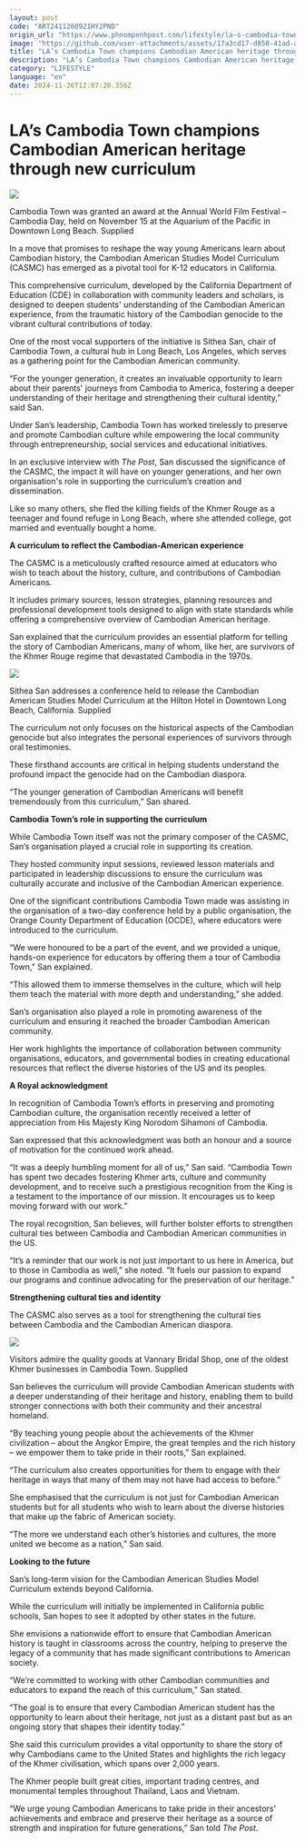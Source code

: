 ```yaml
---
layout: post
code: "ART2411260921HY2PND"
origin_url: "https://www.phnompenhpost.com/lifestyle/la-s-cambodia-town-champions-cambodian-american-heritage-through-new-curriculum"
image: "https://github.com/user-attachments/assets/17a3cd17-d858-41ad-a4b7-31c492cddaa9"
title: "LA’s Cambodia Town champions Cambodian American heritage through new curriculum"
description: "​​LA’s Cambodia Town champions Cambodian American heritage through new curriculum​"
category: "LIFESTYLE"
language: "en"
date: 2024-11-26T12:07:20.356Z
---
```


# LA’s Cambodia Town champions Cambodian American heritage through new curriculum

![](https://github.com/user-attachments/assets/bbefe8c7-61e6-4e12-ad68-e94b206609ec)

Cambodia Town was granted an award at the Annual World Film Festival – Cambodia Day, held on November 15 at the Aquarium of the Pacific in Downtown Long Beach. Supplied

In a move that promises to reshape the way young Americans learn about Cambodian history, the Cambodian American Studies Model Curriculum (CASMC) has emerged as a pivotal tool for K-12 educators in California. 

This comprehensive curriculum, developed by the California Department of Education (CDE) in collaboration with community leaders and scholars, is designed to deepen students' understanding of the Cambodian American experience, from the traumatic history of the Cambodian genocide to the vibrant cultural contributions of today.

One of the most vocal supporters of the initiative is Sithea San, chair of Cambodia Town, a cultural hub in Long Beach, Los Angeles, which serves as a gathering point for the Cambodian American community. 

“For the younger generation, it creates an invaluable opportunity to learn about their parents' journeys from Cambodia to America, fostering a deeper understanding of their heritage and strengthening their cultural identity,” said San.

Under San’s leadership, Cambodia Town has worked tirelessly to preserve and promote Cambodian culture while empowering the local community through entrepreneurship, social services and educational initiatives.

In an exclusive interview with _The Post_, San discussed the significance of the CASMC, the impact it will have on younger generations, and her own organisation's role in supporting the curriculum’s creation and dissemination.

Like so many others, she fled the killing fields of the Khmer Rouge as a teenager and found refuge in Long Beach, where she attended college, got married and eventually bought a home.

**A curriculum to reflect the Cambodian-American experience**

The CASMC is a meticulously crafted resource aimed at educators who wish to teach about the history, culture, and contributions of Cambodian Americans. 

It includes primary sources, lesson strategies, planning resources and professional development tools designed to align with state standards while offering a comprehensive overview of Cambodian American heritage.

San explained that the curriculum provides an essential platform for telling the story of Cambodian Americans, many of whom, like her, are survivors of the Khmer Rouge regime that devastated Cambodia in the 1970s. 

![](https://github.com/user-attachments/assets/934be8be-3c7c-41ba-a99f-75f718f981be)

Sithea San addresses a conference held to release the Cambodian American Studies Model Curriculum at the Hilton Hotel in Downtown Long Beach, California. Supplied

The curriculum not only focuses on the historical aspects of the Cambodian genocide but also integrates the personal experiences of survivors through oral testimonies. 

These firsthand accounts are critical in helping students understand the profound impact the genocide had on the Cambodian diaspora.

“The younger generation of Cambodian Americans will benefit tremendously from this curriculum,” San shared. 

**Cambodia Town’s role in supporting the curriculum**

While Cambodia Town itself was not the primary composer of the CASMC, San’s organisation played a crucial role in supporting its creation.

They hosted community input sessions, reviewed lesson materials and participated in leadership discussions to ensure the curriculum was culturally accurate and inclusive of the Cambodian American experience.

One of the significant contributions Cambodia Town made was assisting in the organisation of a two-day conference held by a public organisation, the Orange County Department of Education (OCDE), where educators were introduced to the curriculum. 

“We were honoured to be a part of the event, and we provided a unique, hands-on experience for educators by offering them a tour of Cambodia Town,” San explained. 

“This allowed them to immerse themselves in the culture, which will help them teach the material with more depth and understanding,” she added.

San’s organisation also played a role in promoting awareness of the curriculum and ensuring it reached the broader Cambodian American community. 

Her work highlights the importance of collaboration between community organisations, educators, and governmental bodies in creating educational resources that reflect the diverse histories of the US and its peoples.

**A Royal acknowledgment**

In recognition of Cambodia Town’s efforts in preserving and promoting Cambodian culture, the organisation recently received a letter of appreciation from His Majesty King Norodom Sihamoni of Cambodia. 

San expressed that this acknowledgment was both an honour and a source of motivation for the continued work ahead.

“It was a deeply humbling moment for all of us,” San said. “Cambodia Town has spent two decades fostering Khmer arts, culture and community development, and to receive such a prestigious recognition from the King is a testament to the importance of our mission. It encourages us to keep moving forward with our work.”

The royal recognition, San believes, will further bolster efforts to strengthen cultural ties between Cambodia and Cambodian American communities in the US. 

“It’s a reminder that our work is not just important to us here in America, but to those in Cambodia as well,” she noted. “It fuels our passion to expand our programs and continue advocating for the preservation of our heritage.”

**Strengthening cultural ties and identity**

The CASMC also serves as a tool for strengthening the cultural ties between Cambodia and the Cambodian American diaspora. 

![](https://github.com/user-attachments/assets/752cec54-fb75-4fc4-b389-b6744a1fe3ec)

Visitors admire the quality goods at Vannary Bridal Shop, one of the oldest Khmer businesses in Cambodia Town. Supplied

San believes the curriculum will provide Cambodian American students with a deeper understanding of their heritage and history, enabling them to build stronger connections with both their community and their ancestral homeland.

“By teaching young people about the achievements of the Khmer civilization – about the Angkor Empire, the great temples and the rich history – we empower them to take pride in their roots,” San explained. 

“The curriculum also creates opportunities for them to engage with their heritage in ways that many of them may not have had access to before.”

She emphasised that the curriculum is not just for Cambodian American students but for all students who wish to learn about the diverse histories that make up the fabric of American society. 

“The more we understand each other’s histories and cultures, the more united we become as a nation,” San said.

**Looking to the future**

San’s long-term vision for the Cambodian American Studies Model Curriculum extends beyond California. 

While the curriculum will initially be implemented in California public schools, San hopes to see it adopted by other states in the future. 

She envisions a nationwide effort to ensure that Cambodian American history is taught in classrooms across the country, helping to preserve the legacy of a community that has made significant contributions to American society.

“We’re committed to working with other Cambodian communities and educators to expand the reach of this curriculum,” San stated. 

“The goal is to ensure that every Cambodian American student has the opportunity to learn about their heritage, not just as a distant past but as an ongoing story that shapes their identity today.”

She said this curriculum provides a vital opportunity to share the story of why Cambodians came to the United States and highlights the rich legacy of the Khmer civilisation, which spans over 2,000 years. 

The Khmer people built great cities, important trading centres, and monumental temples throughout Thailand, Laos and Vietnam. 

“We urge young Cambodian Americans to take pride in their ancestors' achievements and embrace and preserve their heritage as a source of strength and inspiration for future generations,” San told _The Post_.